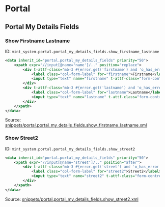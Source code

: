 # Portal
## Portal My Details Fields  
### Show Firstname Lastname  
ID: `mint_system.portal.portal_my_details_fields.show_firstname_lastname`  
```xml
<data inherit_id="portal.portal_my_details_fields" priority="50">
    <xpath expr="//input[@name='name']/.." position="replace">
        <div t-attf-class="mb-3 #{error.get('firstname') and 'o_has_error' or ''} col-xl-6">
            <label class="col-form-label" for="firstname">Firstname</label>
            <input type="text" name="firstname" t-attf-class="form-control #{error.get('firstname') and 'is-invalid' or ''}" t-att-value="firstname or partner.firstname"/>
        </div>
        <div t-attf-class="mb-3 #{error.get('lastname') and 'o_has_error' or ''} col-xl-6">
            <label class="col-form-label" for="lastname">Lastname</label>
            <input type="text" name="lastname" t-attf-class="form-control #{error.get('lastname') and 'is-invalid' or ''}" t-att-value="lastname or partner.lastname"/>
        </div>
    </xpath>
</data>

```
Source: [snippets/portal.portal_my_details_fields.show_firstname_lastname.xml](https://github.com/Mint-System/Odoo-Build/tree/16.0/snippets/portal.portal_my_details_fields.show_firstname_lastname.xml)

### Show Street2  
ID: `mint_system.portal.portal_my_details_fields.show_street2`  
```xml
<data inherit_id="portal.portal_my_details_fields" priority="50">
    <xpath expr="//input[@name='street']/.." position="after">
        <div t-attf-class="mb-3 #{error.get('street') and 'o_has_error' or ''} col-xl-6">
            <label class="col-form-label" for="street2">Street2</label>
            <input type="text" name="street2" t-attf-class="form-control #{error.get('street2') and 'is-invalid' or ''}" t-att-value="street2 or partner.street2"/>
        </div>
    </xpath>
</data>

```
Source: [snippets/portal.portal_my_details_fields.show_street2.xml](https://github.com/Mint-System/Odoo-Build/tree/16.0/snippets/portal.portal_my_details_fields.show_street2.xml)

